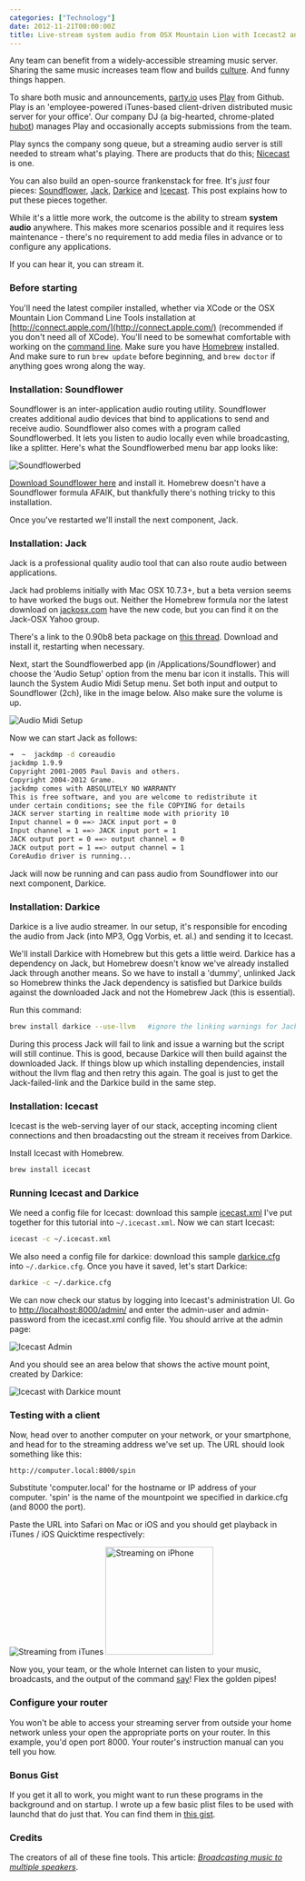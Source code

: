 ```yaml
---
categories: ["Technology"]
date: 2012-11-21T00:00:00Z
title: Live-stream system audio from OSX Mountain Lion with Icecast2 and Darkice
---
```


Any team can benefit from a widely-accessible streaming music server. Sharing the same music
increases team flow and builds [culture](http://zachholman.com/talk/play). And funny things happen.

To share both music and announcements, [party.io](http://party.io) uses [Play](https://github.com/play/play) from Github. Play is an 'employee-powered iTunes-based client-driven distributed music server for your office'.
Our company DJ (a big-hearted, chrome-plated [hubot](http://hubot.github.com/)) manages Play and occasionally accepts submissions from the team.

Play syncs the company song queue, but a streaming audio server is still needed to stream what's playing. There are products that do this; [Nicecast](http://www.rogueamoeba.com/nicecast/) is one.

You can also build an open-source frankenstack for free. It's *just* four pieces: [Soundflower](http://cycling74.com/products/soundflower/), [Jack](http://jackaudio.org/), [Darkice](http://darkice.org/) and [Icecast](http://www.icecast.org/).
This post explains how to put these pieces together.

While it's a little more work, the outcome is the ability to stream **system audio** anywhere.
This makes more scenarios possible and it requires less maintenance - there's no
requirement to add media files in advance or to configure any applications.

If you can hear it, you can stream it.

### Before starting
You'll need the latest compiler installed, whether via XCode or the OSX Mountain Lion Command Line Tools installation at [http://connect.apple.com/](http://connect.apple.com/) (recommended if you don't need all of XCode). You'll need to be somewhat comfortable with working on the [command line](http://en.wikipedia.org/wiki/In_the_Beginning..._Was_the_Command_Line).
Make sure you have [Homebrew](http://mxcl.github.com/homebrew/) installed. And make sure to run `brew update` before beginning, and `brew doctor` if anything goes wrong along the way.

### Installation: Soundflower
Soundflower is an inter-application audio routing utility. Soundflower creates additional audio devices that bind to applications to send and receive audio.
Soundflower also comes with a program called Soundflowerbed. It lets you listen to audio locally even while broadcasting, like a splitter. Here's what the Soundflowerbed menu bar app looks like:

![Soundflowerbed](/images/soundflowerbed.png "Soundflowerbed and JackRouter in the menu bar")

[Download Soundflower here](http://cycling74.com/soundflower-landing-page/) and install it. Homebrew doesn't have a Soundflower formula AFAIK, but thankfully there's nothing tricky to this installation.

Once you've restarted we'll install the next component, Jack.

### Installation: Jack
Jack is a professional quality audio tool that can also route audio between applications.

Jack had problems initially with Mac OSX 10.7.3+, but a beta version seems to have worked the bugs out. Neither the Homebrew formula nor the latest download on [jackosx.com](http://www.jackosx.com/download.html) have the new code, but you can find it on the Jack-OSX Yahoo group.

There's a link to the 0.90b8 beta package on [this thread](http://tech.groups.yahoo.com/group/jackosx/message/3945). Download and install it, restarting when necessary.

Next, start the Soundflowerbed app (in /Applications/Soundflower) and choose the 'Audio Setup' option from the menu bar icon it installs. This will launch the System Audio Midi Setup menu. Set both input and output to Soundflower (2ch), like in the image below. Also make sure the volume is up.

![Audio Midi Setup](/images/audiomidisetup.png "Audio Midi Setup")

Now we can start Jack as follows:

``` bash
➜  ~  jackdmp -d coreaudio
jackdmp 1.9.9
Copyright 2001-2005 Paul Davis and others.
Copyright 2004-2012 Grame.
jackdmp comes with ABSOLUTELY NO WARRANTY
This is free software, and you are welcome to redistribute it
under certain conditions; see the file COPYING for details
JACK server starting in realtime mode with priority 10
Input channel = 0 ==> JACK input port = 0
Input channel = 1 ==> JACK input port = 1
JACK output port = 0 ==> output channel = 0
JACK output port = 1 ==> output channel = 1
CoreAudio driver is running...
```

Jack will now be running and can pass audio from Soundflower into our next component, Darkice.

### Installation: Darkice
Darkice is a live audio streamer. In our setup, it's responsible for encoding the audio from Jack (into MP3, Ogg Vorbis, et. al.) and sending it to Icecast.

We'll install Darkice with Homebrew but this gets a little weird. Darkice has a dependency on Jack, but Homebrew doesn't
know we've already installed Jack through another means. So we have to install a 'dummy', unlinked Jack so Homebrew
thinks the Jack dependency is satisfied but Darkice builds against the downloaded Jack and not the Homebrew Jack (this is essential).

Run this command:

``` bash
brew install darkice --use-llvm   #ignore the linking warnings for Jack - Darkice must complete without Jack linked!
```

During this process Jack will fail to link and issue a warning but the script will still continue. This is good, because Darkice will then build against the downloaded Jack. If things blow up which installing dependencies, install without the llvm flag and then retry this again. The goal is just to get the Jack-failed-link and the Darkice build in the same step.

### Installation: Icecast
Icecast is the web-serving layer of our stack, accepting incoming client connections and then broadacsting out the stream it receives from Darkice.

Install Icecast with Homebrew.

``` bash
brew install icecast
```

### Running Icecast and Darkice
We need a config file for Icecast: download this sample [icecast.xml](/images/icecast.xml) I've put together for this tutorial into `~/.icecast.xml`. Now we can start Icecast:

``` bash
icecast -c ~/.icecast.xml
```

We also need a config file for darkice: download this sample [darkice.cfg](/images/darkice.cfg) into `~/.darkice.cfg`. Once you have it saved, let's start Darkice:

``` bash
darkice -c ~/.darkice.cfg
```

We can now check our status by logging into Icecast's administration UI. Go to [http://localhost:8000/admin/](http://localhost:8000/admin/) and enter the admin-user and admin-password from the icecast.xml config file. You should arrive at the admin page:

![Icecast Admin](/images/icecast.png "Icecast")

And you should see an area below that shows the active mount point, created by Darkice:

![Icecast with Darkice mount](/images/dubspin.png "Icecast mount")

### Testing with a client
Now, head over to another computer on your network, or your smartphone, and head for to the streaming address we've set up. The URL should look something like this:

```
http://computer.local:8000/spin
```

Substitute 'computer.local' for the hostname or IP address of your computer. 'spin' is the name of the mountpoint we specified in darkice.cfg (and 8000 the port).

Paste the URL into Safari on Mac or iOS and you should get playback in iTunes / iOS Quicktime respectively:

![Streaming from iTunes](/images/itunes.png "Streaming on iTunes")
<img src="/images/iphone.png" style="width: 190px" alt="Streaming on iPhone">

Now you, your team, or the whole Internet can listen to your music, broadcasts, and the output of the command [say](http://developer.apple.com/library/mac/#documentation/Darwin/Reference/ManPages/man1/say.1.html)! Flex the golden pipes!

### Configure your router
You won't be able to access your streaming server from outside your home network unless your open the appropriate ports on your router. In this example, you'd open port 8000. Your router's instruction manual can you tell you how.

### Bonus Gist
If you get it all to work, you might want to run these programs in the background and on startup. I wrote up a few basic plist files to be used with launchd that do just that. You can find them in [this gist](https://gist.github.com/4126599).

### Credits
The creators of all of these fine tools.
This article: *[Broadcasting music to multiple speakers](http://www.dudek.org/blog/140)*.
